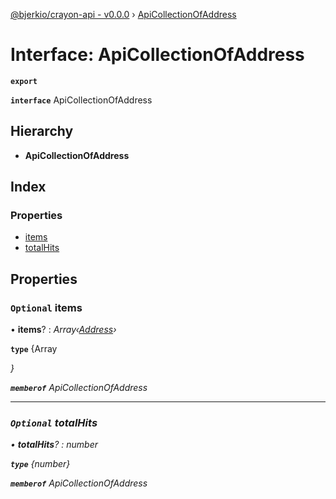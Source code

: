 [@bjerkio/crayon-api - v0.0.0](../README.md) › [ApiCollectionOfAddress](apicollectionofaddress.md)

# Interface: ApiCollectionOfAddress

**`export`** 

**`interface`** ApiCollectionOfAddress

## Hierarchy

* **ApiCollectionOfAddress**

## Index

### Properties

* [items](apicollectionofaddress.md#optional-items)
* [totalHits](apicollectionofaddress.md#optional-totalhits)

## Properties

### `Optional` items

• **items**? : *Array‹[Address](../modules/address.md)›*

**`type`** {Array<Address>}

**`memberof`** ApiCollectionOfAddress

___

### `Optional` totalHits

• **totalHits**? : *number*

**`type`** {number}

**`memberof`** ApiCollectionOfAddress
